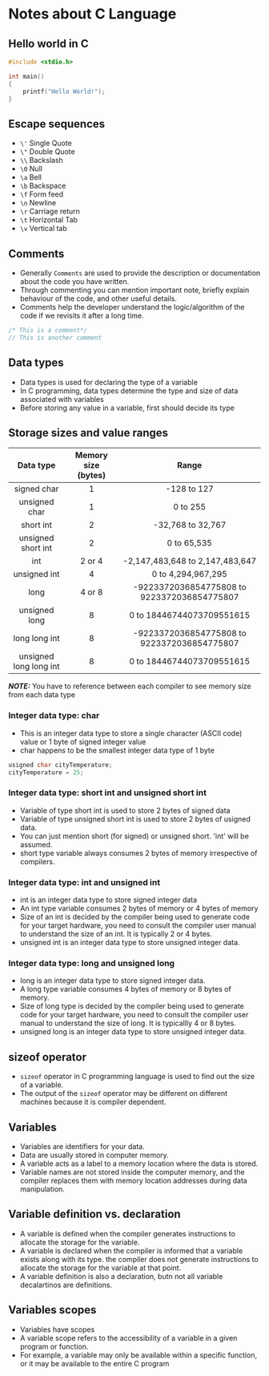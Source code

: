 # Notes about C Language

## Hello world in C

```c
#include <stdio.h>

int main()
{
    printf("Hello World!");
}
```

## Escape sequences

- `\'` Single Quote
- `\"` Double Quote
- `\\` Backslash
- `\0` Null
- `\a` Bell
- `\b` Backspace
- `\f` Form feed
- `\n` Newline
- `\r` Carriage return
- `\t` Horizontal Tab
- `\v` Vertical tab

## Comments

- Generally `Comments` are used to provide the description or documentation about the code you have written.
- Through commenting you can mention important note, briefly explain behaviour of the code, and other useful details.
- Comments help the developer understand the logic/algorithm of the code if we revisits it after a long time.

```c
/* This is a comment*/
// This is another comment
```

## Data types
- Data types is used for declaring the type of a variable
- In C programming, data types determine the type and size of data associated with variables
- Before storing any value in a variable, first should decide its type

## Storage sizes and value ranges
| Data type | Memory size (bytes) | Range |
|:---------:|:-------------------:|:-----:|
| signed char | 1 | -128 to 127 |
| unsigned char | 1 | 0 to 255 |
| short int | 2 | -32,768 to 32,767 |
| unsigned short int | 2 | 0 to 65,535 |
| int | 2 or 4 | -2,147,483,648 to 2,147,483,647 |
| unsigned int | 4 | 0 to 4,294,967,295|
| long | 4 or 8 | -9223372036854775808 to 9223372036854775807 |
| unsigned long | 8 | 0 to 18446744073709551615 |
| long long int | 8 | -9223372036854775808 to 9223372036854775807 |
| unsigned long long int | 8 | 0 to 18446744073709551615 |

**_NOTE:_** You have to reference between each compiler to see memory size from each data type

### Integer data type: char
- This is an integer data type to store a single character (ASCII code) value or 1 byte of signed integer value
- char happens to be the smallest integer data type of 1 byte

```c
usigned char cityTemperature;
cityTemperature = 25;
```

### Integer data type: short int and unsigned short int
- Variable of type short int is used to store 2 bytes of signed data
- Variable of type unsigned short int is used to store 2 bytes of usigned data.
- You can just mention short (for signed) or unsigned short. 'int' will be assumed.
- short type variable always consumes 2 bytes of memory irrespective of compilers.

### Integer data type: int and unsigned int
- int is an integer data type to store signed integer data
- An int type variable consumes 2 bytes of memory or 4 bytes of memory
- Size of an int is decided by the compiler being used to generate code for your target hardware, you need to consult the compiler user manual to understand the size of an int. It is typically 2 or 4 bytes.
- unsigned int is an integer data type to store unsigned integer data.

### Integer data type: long and unsigned long
- long is an integer data type to store signed integer data.
- A long type variable consumes 4 bytes of memory or 8 bytes of memory.
- Size of long type is decided by the compiler being used to generate code for your target hardware, you need to consult the compiler user manual to understand the size of long. It is typicallly 4 or 8 bytes.
- unsigned long is an integer data type to store unsigned integer data.

## sizeof operator
- `sizeof` operator in C programming language is used to find out the size of a variable.
- The output of the `sizeof` operator may be different on different machines because it is compiler dependent.

## Variables
- Variables are identifiers for your data.
- Data are usually stored in computer memory.
- A variable acts as a label to a memory location where the data is stored.
- Variable names are not stored inside the computer memory, and the compiler replaces them with memory location addresses during data manipulation.

## Variable definition vs. declaration
- A variable is defined when the compiler generates instructions to allocate the storage for the variable.
- A variable is declared when the compiler is informed that a variable exists along with its type. the compiler does not generate instructions to allocate the storage for the variable at that point.
- A variable definition is also a declaration, butn not all variable decalartinos are definitions.

## Variables scopes
- Variables have scopes
- A variable scope refers to the accessibility of a variable in a given program or function.
- For example, a variable may only be available within a specific function, or it may be available to the entire C program
